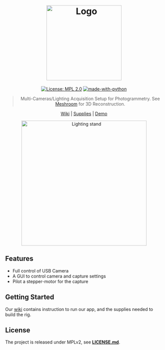 <div align="center">

# <a href="https://github.com/alicevision/ScanRig/wiki"><img src="https://github.com/alicevision/ScanRig/wiki/img/logo.png" alt="Logo" width="240px"></a>

[![License: MPL 2.0](https://img.shields.io/badge/License-MPL%202.0-brightgreen.svg)](https://opensource.org/licenses/MPL-2.0)
[![made-with-python](https://img.shields.io/badge/Made%20with-Python-1f425f.svg)](https://www.python.org/)
  
> Multi-Cameras/Lighting Acquisition Setup for Photogrammetry.
> See [Meshroom](https://github.com/alicevision/meshroom) for 3D Reconstruction.

[Wiki](https://github.com/alicevision/ScanRig/wiki) | [Supplies](https://github.com/alicevision/ScanRig/wiki/Supplies) | [Demo](https://vimeo.com/411076799)

<img src="https://github.com/alicevision/ScanRig/wiki/img/3d/full-rig.png" alt="Lighting stand" width="400px">

</div>

## Features

- Full control of USB Camera
- A GUI to control camera and capture settings
- Pilot a stepper-motor for the capture

## Getting Started

Our [wiki](https://github.com/alicevision/ScanRig/wiki/Application) contains instruction to run our app, and the supplies needed to build the rig.

## License

The project is released under MPLv2, see [**LICENSE.md**](LICENSE.md).
